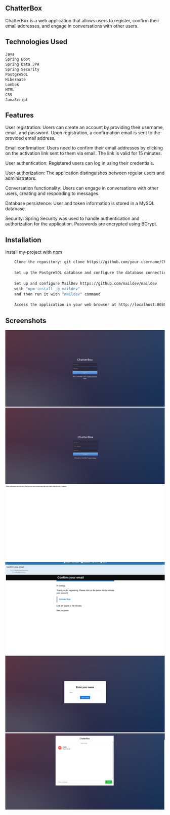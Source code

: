 ## ChatterBox

ChatterBox is a web application that allows users to register, confirm their email addresses, and engage in conversations with other users.
## Technologies Used

    Java
    Spring Boot
    Spring Data JPA
    Spring Security
    PostgreSQL
    Hibernate
    Lombok
    HTML
    CSS
    JavaScript
## Features

User registration: Users can create an account by providing their username, email, and password. Upon registration, a confirmation email is sent to the provided email address.

Email confirmation: Users need to confirm their email addresses by clicking on the activation link sent to them via email. The link is valid for 15 minutes.

User authentication: Registered users can log in using their credentials.

User authorization: The application distinguishes between regular users and administrators.

Conversation functionality: Users can engage in conversations with other users, creating and responding to messages.

Database persistence: User and token information is stored in a MySQL database.

Security: Spring Security was used to handle authentication and authorization for the application. Passwords are encrypted using BCrypt.


## Installation

Install my-project with npm

```bash
    Clone the repository: git clone https://github.com/your-username/ChatterBox.git

    Set up the PostgreSQL database and configure the database connection in application.yml.
    
    Set up and configure MailDev https://github.com/maildev/maildev 
    with "npm install -g maildev"
    and then run it with "maildev" command
    
    Access the application in your web browser at http://localhost:8080
```
## Screenshots
![Alt text](https://github.com/mich-wierzch/ChatterBox/blob/master/login.png)
![Alt text](https://github.com/mich-wierzch/ChatterBox/blob/master/register.png)
![Alt text](https://github.com/mich-wierzch/ChatterBox/blob/master/emailconf.png)
![Alt text](https://github.com/mich-wierzch/ChatterBox/blob/master/email.png)
![Alt text](https://github.com/mich-wierzch/ChatterBox/blob/master/chatusername.png)
![Alt text](https://github.com/mich-wierzch/ChatterBox/blob/master/chat.png)
